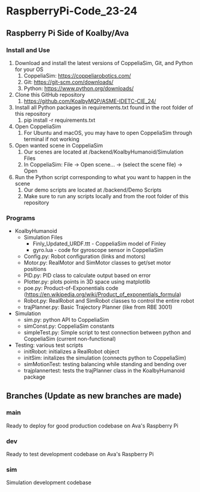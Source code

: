 # RaspberryPi-Code_23-24
## Raspberry Pi Side of Koalby/Ava

### Install and Use
1. Download and install the latest versions of CoppeliaSim, Git, and Python for your OS
    1. CoppeliaSim: https://coppeliarobotics.com/
    2. Git: https://git-scm.com/downloads/
    3. Python: https://www.python.org/downloads/
2. Clone this GitHub repository
    1. https://github.com/KoalbyMQP/ASME-IDETC-CIE_24/
3. Install all Python packages in requirements.txt found in the root folder of this repository
    1. pip install -r requirements.txt
4. Open CoppeliaSim
    1. For Ubuntu and macOS, you may have to open CoppeliaSim through terminal if not working
5. Open wanted scene in CoppeliaSim
    1. Our scenes are located at /backend/KoalbyHumanoid/Simulation Files
    2. In CoppeliaSim: File → Open scene... → (select the scene file) → Open
6. Run the Python script corresponding to what you want to happen in the scene
    1. Our demo scripts are located at /backend/Demo Scripts
    2. Make sure to run any scripts locally and from the root folder of this repository

### Programs
- KoalbyHumanoid
  - Simulation Files
    - Finly_Updated_URDF.ttt - CoppeliaSim model of Finley
    - gyro.lua - code for gyroscope sensor in CoppeliaSim
  - Config.py: Robot configuration (links and motors)
  - Motor.py: RealMotor and SimMotor classes to get/set motor positions
  - PID.py: PID class to calculate output based on error
  - Plotter.py: plots points in 3D space using matplotlib
  - poe.py: Product-of-Exponentials code (https://en.wikipedia.org/wiki/Product_of_exponentials_formula)
  - Robot.py: RealRobot and SimRobot classes to control the entire robot
  - trajPlanner.py: Basic Trajectory Planner (like from RBE 3001)
- Simulation
  - sim.py: python API to CoppeliaSim
  - simConst.py: CoppeliaSim constants
  - simpleTest.py: Simple script to test connection between python and CoppeliaSim (current non-functional)
- Testing: various test scripts
  - initRobot: initializes a RealRobot object
  - initSim: initalizes the simulation (connects python to CoppeliaSim)
  - simMotionTest: testing balancing while standing and bending over
  - trajplannertest: tests the trajPlanner class in the KoalbyHumanoid package

## Branches (Update as new branches are made)
### main
Ready to deploy for good production codebase on Ava's Raspberry Pi
### dev
Ready to test development codebase on Ava's Raspberry Pi
### sim
Simulation development codebase
